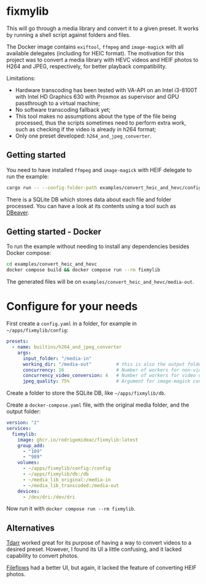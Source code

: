 # fixmylib

This will go through a media library and convert it to a given preset. It works by running a shell script against folders and files.

The Docker image contains `exiftool`, `ffmpeg` and `image-magick` with all available delegates (including for HEIC format). The motivation for this project was to convert a media library with HEVC videos and HEIF photos to H264 and JPEG, respectively, for better playback compatibility. 

Limitations:
- Hardware transcoding has been tested with VA-API on an Intel i3-8100T with Intel HD Graphics 630 with Proxmox as supervisor and GPU passthrough to a virtual machine;
- No software transcoding fallback yet;
- This tool makes no assumptions about the type of the file being processed, thus the scripts sometimes need to perform extra work, such as checking if the video is already in h264 format;
- Only one preset developed: `h264_and_jpeg_converter`.

## Getting started

You need to have installed `ffmpeg` and `image-magick` with HEIF delegate to run the example:

```bash
cargo run -- --config-folder-path examples/convert_heic_and_hevc/config --db-folder-path examples/convert_heic_and_hevc/db
```

There is a SQLite DB which stores data about each file and folder processed. You can have a look at its contents using a tool such as [DBeaver](https://github.com/dbeaver/dbeaver).

## Getting started - Docker

To run the example without needing to install any dependencies besides Docker compose:

```bash
cd examples/convert_heic_and_hevc
docker compose build && docker compose run --rm fixmylib
```

The generated files will be on `examples/convert_heic_and_hevc/media-out`.

# Configure for your needs

First create a `config.yaml` in a folder, for example in `~/apps/fixmylib/config`:

```yaml
presets:
  - name: builtins/h264_and_jpeg_converter
    args:
      input_folder: "/media-in"
      working_dir: "/media-out"         # this is also the output folder
      concurrency: 16                   # Number of workers for non-video conversion tasks
      concurrency_video_conversion: 4   # Number of workers for video conversion tasks
      jpeg_quality: 75%                 # Argument for image-magick convert tool
```

Create a folder to store the SQLite DB, like `~/apps/fixmylib/db`.

Create a `docker-compose.yaml` file, with the original media folder, and the output folder:

```yaml
version: "2"
services:
  fixmylib:
    image: ghcr.io/rodrigomideac/fixmylib:latest
    group_add:
      - "109"
      - "989"
    volumes:
      - ~/apps/fixmylib/config:/config
      - ~/apps/fixmylib/db:/db
      - ~/media_lib_original:/media-in
      - ~/media_lib_transcoded:/media-out
    devices:
      - /dev/dri:/dev/dri
```

Now run it with `docker compose run --rm fixmylib`.

## Alternatives
[Tdarr](https://github.com/HaveAGitGat/Tdarr) worked great for its purpose of having a way to convert videos to a desired preset. However, I found its UI a little confusing, and it lacked capability to convert photos. 

[Fileflows](https://github.com/revenz/FileFlows) had a better UI, but again, it lacked the feature of converting HEIF photos.
